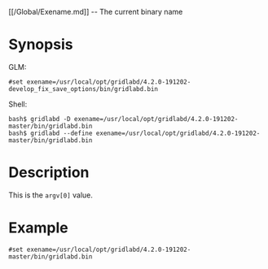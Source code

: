 [[/Global/Exename.md]] -- The current binary name

# Synopsis
GLM:
~~~
#set exename=/usr/local/opt/gridlabd/4.2.0-191202-develop_fix_save_options/bin/gridlabd.bin
~~~
Shell:
~~~
bash$ gridlabd -D exename=/usr/local/opt/gridlabd/4.2.0-191202-master/bin/gridlabd.bin
bash$ gridlabd --define exename=/usr/local/opt/gridlabd/4.2.0-191202-master/bin/gridlabd.bin
~~~

# Description

This is the `argv[0]` value.

# Example

~~~
#set exename=/usr/local/opt/gridlabd/4.2.0-191202-master/bin/gridlabd.bin
~~~
